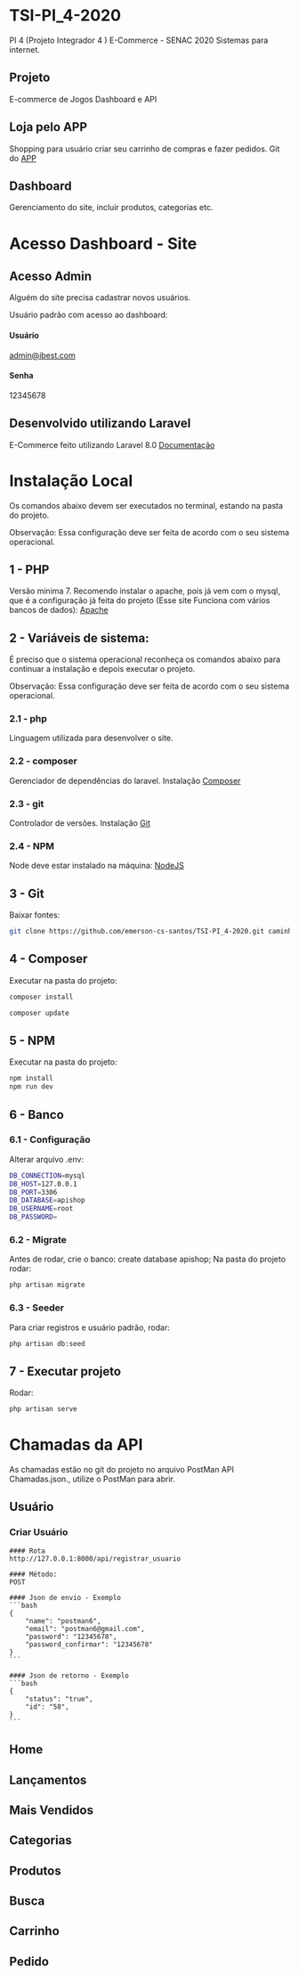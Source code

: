 # TSI-PI_4-2020
PI 4 (Projeto Integrador 4 ) E-Commerce  - SENAC 2020
Sistemas para internet.

## Projeto
E-commerce de Jogos
Dashboard e API


## Loja pelo APP 
Shopping para usuário criar seu carrinho de compras e fazer pedidos.
Git do [APP](https://github.com/emerson-cs-santos/TSI_PI4_2020_AndroidAPP)

## Dashboard
Gerenciamento do site, incluir produtos, categorias etc.

# Acesso Dashboard - Site

## Acesso Admin
Alguém do site precisa cadastrar novos usuários.

Usuário padrão com acesso ao dashboard:

#### Usuário
admin@ibest.com

#### Senha
12345678

## Desenvolvido utilizando Laravel
E-Commerce feito utilizando Laravel 8.0
[Documentação](https://laravel.com/docs)

# Instalação Local
Os comandos abaixo devem ser executados no terminal, estando na pasta do projeto.

Observação: Essa configuração deve ser feita de acordo com o seu sistema operacional.

## 1 - PHP
Versão minima 7. 
Recomendo instalar o apache, pois já vem com o mysql, que é a configuração já feita do projeto (Esse site Funciona com vários bancos de dados): 
[Apache](https://www.apachefriends.org/pt_br/index.html)

## 2 - Variáveis de sistema:
É preciso que o sistema operacional reconheça os comandos abaixo para continuar a instalação e depois executar o projeto.

Observação: Essa configuração deve ser feita de acordo com o seu sistema operacional.

### 2.1 - php
Linguagem utilizada para desenvolver o site.

### 2.2 - composer
Gerenciador de dependências do laravel. 
Instalação [Composer](https://getcomposer.org/download/)

### 2.3 - git
Controlador de versões. 
Instalação [Git](https://git-scm.com/book/en/v2/Getting-Started-Installing-Git)

### 2.4 - NPM
Node deve estar instalado na máquina:
[NodeJS](https://nodejs.org/en/download/)

## 3 - Git
Baixar fontes: 
```bash
git clone https://github.com/emerson-cs-santos/TSI-PI_4-2020.git caminho_seu_pc
```

## 4 - Composer
Executar na pasta do projeto: 
```bash
composer install
```

```bash
composer update 
```

## 5 - NPM
Executar na pasta do projeto: 
```bash
npm install
npm run dev
```

## 6 - Banco

### 6.1 - Configuração
Alterar arquivo .env:

```bash
DB_CONNECTION=mysql
DB_HOST=127.0.0.1
DB_PORT=3306
DB_DATABASE=apishop
DB_USERNAME=root
DB_PASSWORD=
```


### 6.2 - Migrate
Antes de rodar, crie o banco: create database apishop;
Na pasta do projeto rodar: 
```bash
php artisan migrate
```

### 6.3 - Seeder
Para criar registros e usuário padrão, rodar: 
```bash
php artisan db:seed
```

## 7 - Executar projeto
Rodar: 
```bash
php artisan serve
```

# Chamadas da API
As chamadas estão no git do projeto no arquivo PostMan API Chamadas.json., utilize o PostMan para abrir.

## Usuário

### Criar Usuário
	#### Rota 
	http://127.0.0.1:8000/api/registrar_usuario
	
	#### Método:
	POST
	
	#### Json de envio - Exemplo
	```bash
	{
		"name": "postman6",
		"email": "postman6@gmail.com",
		"password": "12345678",
		"password_confirmar": "12345678"
	}	
	```
	
	#### Json de retorno - Exemplo
	```bash
	{
		"status": "true",
		"id": "58",
	}	
	```	

## Home

## Lançamentos

## Mais Vendidos

## Categorias

## Produtos

## Busca

## Carrinho

## Pedido




